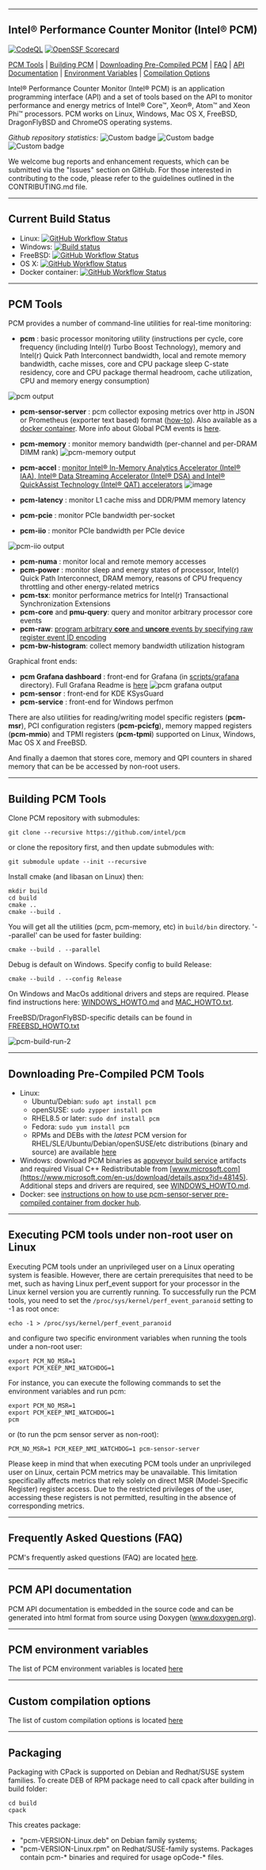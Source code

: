 --------------------------------------------------------------------------------
Intel&reg; Performance Counter Monitor (Intel&reg; PCM)
--------------------------------------------------------------------------------

[![CodeQL](https://github.com/intel/pcm/actions/workflows/codeql.yml/badge.svg?branch=master)](https://github.com/intel/pcm/security/code-scanning/tools/CodeQL/status)
[![OpenSSF Scorecard](https://api.securityscorecards.dev/projects/github.com/intel/pcm/badge)](https://securityscorecards.dev/viewer/?uri=github.com/intel/pcm)

[PCM Tools](#pcm-tools) | [Building PCM](#building-pcm-tools) | [Downloading Pre-Compiled PCM](#downloading-pre-compiled-pcm-tools) | [FAQ](#frequently-asked-questions-faq) | [API Documentation](#pcm-api-documentation) | [Environment Variables](#pcm-environment-variables) | [Compilation Options](#custom-compilation-options)

Intel&reg; Performance Counter Monitor (Intel&reg; PCM) is an application programming interface (API) and a set of tools based on the API to monitor performance and energy metrics of Intel&reg; Core&trade;, Xeon&reg;, Atom&trade; and Xeon Phi&trade; processors. PCM works on Linux, Windows, Mac OS X, FreeBSD, DragonFlyBSD and ChromeOS operating systems.

*Github repository statistics:* ![Custom badge](https://img.shields.io/endpoint?url=https%3A%2F%2Fhetthbszh0.execute-api.us-east-2.amazonaws.com%2Fdefault%2Fpcm-clones) ![Custom badge](https://img.shields.io/endpoint?url=https%3A%2F%2F5urjfrshcd.execute-api.us-east-2.amazonaws.com%2Fdefault%2Fpcm-yesterday-clones) ![Custom badge](https://img.shields.io/endpoint?url=https%3A%2F%2Fcsqqh18g3l.execute-api.us-east-2.amazonaws.com%2Fdefault%2Fpcm-today-clones)

We welcome bug reports and enhancement requests, which can be submitted via the "Issues" section on GitHub. For those interested in contributing to the code, please refer to the guidelines outlined in the CONTRIBUTING.md file.

--------------------------------------------------------------------------------
Current Build Status
--------------------------------------------------------------------------------

- Linux: [![GitHub Workflow Status](https://img.shields.io/github/actions/workflow/status/intel/pcm/linux_make.yml?branch=master)](https://github.com/intel/pcm/actions/workflows/linux_make.yml?query=branch%3Amaster)
- Windows: [![Build status](https://ci.appveyor.com/api/projects/status/github/intel/pcm?branch=master&svg=true)](https://ci.appveyor.com/project/opcm/pcm)
- FreeBSD: [![GitHub Workflow Status](https://img.shields.io/github/actions/workflow/status/intel/pcm/freebsd_build.yml?branch=master)](https://github.com/intel/pcm/actions/workflows/freebsd_build.yml?query=branch%3Amaster)
- OS X: [![GitHub Workflow Status](https://img.shields.io/github/actions/workflow/status/intel/pcm/macosx_build.yml?branch=master)](https://github.com/intel/pcm/actions/workflows/macosx_build.yml?query=branch%3Amaster)
- Docker container: [![GitHub Workflow Status](https://img.shields.io/github/actions/workflow/status/intel/pcm/docker.yml?branch=master)](doc/DOCKER_README.md)

--------------------------------------------------------------------------------
PCM Tools
--------------------------------------------------------------------------------

PCM provides a number of command-line utilities for real-time monitoring:

- **pcm** : basic processor monitoring utility (instructions per cycle, core frequency (including Intel(r) Turbo Boost Technology), memory and Intel(r) Quick Path Interconnect bandwidth, local and remote memory bandwidth, cache misses, core and CPU package sleep C-state residency, core and CPU package thermal headroom, cache utilization, CPU and memory energy consumption)

![pcm output](https://github.com/intel/pcm/assets/25432609/88485ff5-dc7c-4a1c-974f-8396f03829dc)

- **pcm-sensor-server** : pcm collector exposing metrics over http in JSON or Prometheus (exporter text based) format ([how-to](doc/PCM-EXPORTER.md)). Also available as a [docker container](doc/DOCKER_README.md). More info about Global PCM events is [here](doc/PCM-SENSOR-SERVER-README.md).
- **pcm-memory** : monitor memory bandwidth (per-channel and per-DRAM DIMM rank)
![pcm-memory output](https://raw.githubusercontent.com/wiki/intel/pcm/pcm-memory.x.JPG)
- **pcm-accel** : [monitor Intel® In-Memory Analytics Accelerator (Intel® IAA), Intel® Data Streaming Accelerator (Intel® DSA) and Intel® QuickAssist Technology (Intel® QAT)  accelerators](doc/PCM_ACCEL_README.md)
![image](https://user-images.githubusercontent.com/25432609/218480696-42ade94f-e0c3-4000-9dd8-39a0e75a210e.png)

- **pcm-latency** : monitor L1 cache miss and DDR/PMM memory latency
- **pcm-pcie** : monitor PCIe bandwidth per-socket
- **pcm-iio** : monitor PCIe bandwidth per PCIe device

![pcm-iio output](https://raw.githubusercontent.com/wiki/intel/pcm/pcm-iio.png)
- **pcm-numa** : monitor local and remote memory accesses
- **pcm-power** : monitor sleep and energy states of processor, Intel(r) Quick Path Interconnect, DRAM memory, reasons of CPU frequency throttling and other energy-related metrics
- **pcm-tsx**: monitor performance metrics for Intel(r) Transactional Synchronization Extensions
- **pcm-core** and **pmu-query**: query and monitor arbitrary processor core events
- **pcm-raw**: [program arbitrary **core** and **uncore** events by specifying raw register event ID encoding](doc/PCM_RAW_README.md)
- **pcm-bw-histogram**: collect memory bandwidth utilization histogram

Graphical front ends:
- **pcm Grafana dashboard** :  front-end for Grafana (in [scripts/grafana](scripts/grafana) directory). Full Grafana Readme is [here](scripts/grafana/README.md)
![pcm grafana output](https://raw.githubusercontent.com/wiki/intel/pcm/pcm-dashboard.png)
- **pcm-sensor** :  front-end for KDE KSysGuard
- **pcm-service** :  front-end for Windows perfmon

There are also utilities for reading/writing model specific registers (**pcm-msr**), PCI configuration registers (**pcm-pcicfg**), memory mapped registers (**pcm-mmio**) and TPMI registers (**pcm-tpmi**) supported on Linux, Windows, Mac OS X and FreeBSD.

And finally a daemon that stores core, memory and QPI counters in shared memory that can be be accessed by non-root users.

--------------------------------------------------------------------------------
Building PCM Tools
--------------------------------------------------------------------------------

Clone PCM repository with submodules:

```
git clone --recursive https://github.com/intel/pcm
```

or clone the repository first, and then update submodules with:

```
git submodule update --init --recursive
```

Install cmake (and libasan on Linux) then:

```
mkdir build
cd build
cmake ..
cmake --build .
```
You will get all the utilities (pcm, pcm-memory, etc) in `build/bin` directory.
'--parallel' can be used for faster building:
```
cmake --build . --parallel
```
Debug is default on Windows. Specify config to build Release:
```
cmake --build . --config Release
```
On Windows and MacOs additional drivers and steps are required. Please find instructions here: [WINDOWS_HOWTO.md](doc/WINDOWS_HOWTO.md) and [MAC_HOWTO.txt](doc/MAC_HOWTO.txt).

FreeBSD/DragonFlyBSD-specific details can be found in [FREEBSD_HOWTO.txt](doc/FREEBSD_HOWTO.txt)

![pcm-build-run-2](https://user-images.githubusercontent.com/25432609/205663554-c4fa1724-6286-495a-9dbd-0104de3f535f.gif)

--------------------------------------------------------------------------------
Downloading Pre-Compiled PCM Tools
--------------------------------------------------------------------------------

- Linux:
  * Ubuntu/Debian: `sudo apt install pcm`
  * openSUSE: `sudo zypper install pcm`
  * RHEL8.5 or later: `sudo dnf install pcm` 
  * Fedora: `sudo yum install pcm`
  * RPMs and DEBs with the *latest* PCM version for RHEL/SLE/Ubuntu/Debian/openSUSE/etc distributions (binary and source) are available [here](https://software.opensuse.org/download/package?package=pcm&project=home%3Aopcm)
- Windows: download PCM binaries as [appveyor build service](https://ci.appveyor.com/project/opcm/pcm/history) artifacts and required Visual C++ Redistributable from [www.microsoft.com](https://www.microsoft.com/en-us/download/details.aspx?id=48145). Additional steps and drivers are required, see [WINDOWS_HOWTO.md](doc/WINDOWS_HOWTO.md).
- Docker: see [instructions on how to use pcm-sensor-server pre-compiled container from docker hub](doc/DOCKER_README.md).

--------------------------------------------------------------------------------
Executing PCM tools under non-root user on Linux
--------------------------------------------------------------------------------

Executing PCM tools under an unprivileged user on a Linux operating system is feasible. However, there are certain prerequisites that need to be met, such as having Linux perf_event support for your processor in the Linux kernel version you are currently running. To successfully run the PCM tools, you need to set the `/proc/sys/kernel/perf_event_paranoid` setting to -1 as root once:

```
echo -1 > /proc/sys/kernel/perf_event_paranoid
```

and configure two specific environment variables when running the tools under a non-root user:

```
export PCM_NO_MSR=1
export PCM_KEEP_NMI_WATCHDOG=1
```

For instance, you can execute the following commands to set the environment variables and run pcm:

```
export PCM_NO_MSR=1
export PCM_KEEP_NMI_WATCHDOG=1
pcm
```

or (to run the pcm sensor server as non-root):

```
PCM_NO_MSR=1 PCM_KEEP_NMI_WATCHDOG=1 pcm-sensor-server
```

Please keep in mind that when executing PCM tools under an unprivileged user on Linux, certain PCM metrics may be unavailable. This limitation specifically affects metrics that rely solely on direct MSR (Model-Specific Register) register access. Due to the restricted privileges of the user, accessing these registers is not permitted, resulting in the absence of corresponding metrics.

--------------------------------------------------------------------------------
Frequently Asked Questions (FAQ)
--------------------------------------------------------------------------------

PCM's frequently asked questions (FAQ) are located [here](doc/FAQ.md).

--------------------------------------------------------------------------------
PCM API documentation
--------------------------------------------------------------------------------

PCM API documentation is embedded in the source code and can be generated into html format from source using Doxygen (www.doxygen.org).

--------------------------------------------------------------------------------
PCM environment variables
--------------------------------------------------------------------------------

The list of PCM environment variables is located [here](doc/ENVVAR_README.md)

--------------------------------------------------------------------------------
Custom compilation options
--------------------------------------------------------------------------------
The list of custom compilation options is located [here](doc/CUSTOM-COMPILE-OPTIONS.md)

--------------------------------------------------------------------------------
Packaging
--------------------------------------------------------------------------------
Packaging with CPack is supported on Debian and Redhat/SUSE system families.
To create DEB of RPM package need to call cpack after building in build folder:
```
cd build
cpack
```
This creates package:
- "pcm-VERSION-Linux.deb" on Debian family systems;
- "pcm-VERSION-Linux.rpm" on Redhat/SUSE-family systems.
Packages contain pcm-\* binaries and required for usage opCode-\* files.
